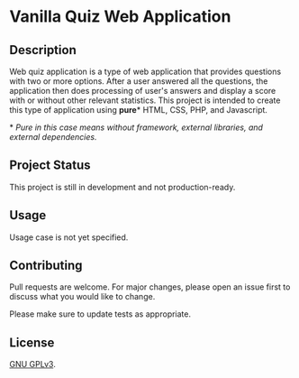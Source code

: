 # Vanilla Quiz Web Application

## Description

Web quiz application is a type of web application that provides questions with two or more options. After a user answered all the questions, the application then does processing of user's answers and display a score with or without other relevant statistics. This project is intended to create this type of application using **pure**\* HTML, CSS, PHP, and Javascript.  

\* *Pure in this case means without framework, external libraries, and external dependencies.*

## Project Status

This project is still in development and not production-ready.

## Usage

Usage case is not yet specified.  

## Contributing

Pull requests are welcome. For major changes, please open an issue first
to discuss what you would like to change.

Please make sure to update tests as appropriate.

## License

[GNU GPLv3](https://choosealicense.com/licenses/gpl-3.0/).